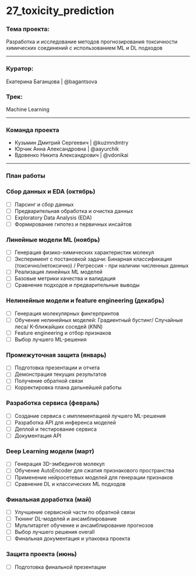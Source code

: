 # 27_toxicity_prediction

### **Тема проекта:**
Разработка и исследование методов прогнозирования токсичности химических соединений с использованием ML и DL подходов

---

### **Куратор:** 
Екатерина Баганцова  |	@bagantsova

### **Трек:**
Machine Learning

---

### Команда проекта

- Кузьмин Дмитрий Сергеевич |	@kuzmndmtry
- Юрчик Анна Александровна	| @aayurchik
- Вдовенко Никита Александрович	| @vdonikai
  
---

### План работы

### Сбор данных и EDA (октябрь)
- [ ] Парсинг и сбор данных
- [ ] Предварительная обработка и очистка данных
- [ ] Exploratory Data Analysis (EDA)
- [ ] Формирование гипотез и первичных инсайтов

### Линейные модели ML (ноябрь)
- [ ] Генерация физико-химических характеристик молекул
- [ ] Эксперимент с постановкой задачи: Бинарная классификация (токсично/нетоксично) / Регрессия - при наличии численных данных
- [ ] Реализация линейных ML моделей
- [ ] Базовые метрики качества и валидация
- [ ] Сравнение подходов и предварительные выводы

### Нелинейные модели и feature engineering (декабрь)
- [ ] Генерация молекулярных фингерпринтов
- [ ] Обучение нелинейных моделей: Градиентный бустинг/ Случайные леса/ K-ближайших соседей (KNN)
- [ ] Feature engineering и отбор признаков
- [ ] Выбор лучшего ML-решения

### Промежуточная защита (январь)
- [ ] Подготовка презентации и отчета
- [ ] Демонстрация текущих результатов
- [ ] Получение обратной связи
- [ ] Корректировка плана дальнейшей работы

### Разработка сервиса (февраль)
- [ ] Создание сервиса с имплементацией лучшего ML-решения
- [ ] Разработка API для инференса моделей
- [ ] Деплой и тестирование сервиса
- [ ] Документация API

### Deep Learning модели (март)
- [ ] Генерация 3D-эмбедингов молекул
- [ ] Обучение AutoEncoder для сжатия признакового пространства
- [ ] Применение нейросетевых моделей для генерации признаков
- [ ] Сравнение DL и классических ML подходов

### Финальная доработка (май)
- [ ] Улучшение сервисной части по обратной связи
- [ ] Тюнинг DL-моделей и ансамблирование
- [ ] Мультитаргет обучение и ансамблирование прогнозов
- [ ] Выбор лучшего решения overall
- [ ] Финальная документация и упаковка проекта

### Защита проекта (июнь)
- [ ] Подготовка финальной презентации
